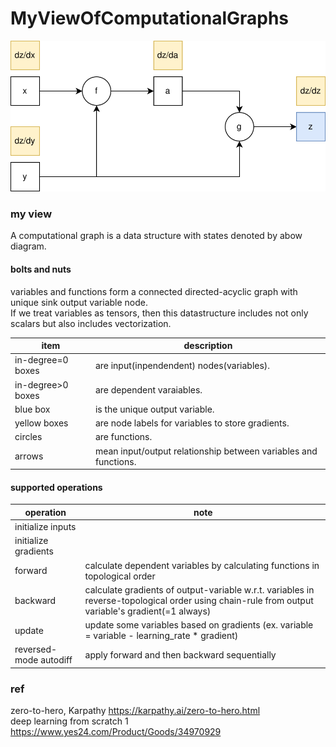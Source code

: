 # MyViewOfComputationalGraphs

![diagram-of-a-computatoinal-graph](https://github.com/lsc4719/MyViewOfComputationalGraphs/blob/main/view-of-data-structure-computational-graph.drawio.svg)

### my view

A computational graph is a data structure with states denoted by abow diagram.  

#### bolts and nuts
variables and functions form a connected directed-acyclic graph with unique sink output variable node.  
If we treat variables as tensors, then this datastructure includes not only scalars but also includes vectorization.  

| item | description |
| - | - |
| in-degree=0 boxes | are input(inpendendent) nodes(variables). |
| in-degree>0 boxes | are dependent varaiables. |
| blue box | is the unique output variable. |
| yellow boxes | are node labels for variables to store gradients. |
| circles | are functions. |
| arrows | mean input/output relationship between variables and functions. |

#### supported operations
| operation | note |
| - | - |
| initialize inputs | |
| initialize gradients | |
| forward | calculate dependent variables by calculating functions in topological order |
| backward | calculate gradients of output-variable w.r.t. variables in reverse-topological order using chain-rule from output variable's gradient(=1 always)|
| update | update some variables based on gradients (ex. variable = variable - learning_rate * gradient) |
| reversed-mode autodiff | apply forward and then backward sequentially |

### ref

zero-to-hero, Karpathy https://karpathy.ai/zero-to-hero.html  
deep learning from scratch 1 https://www.yes24.com/Product/Goods/34970929
